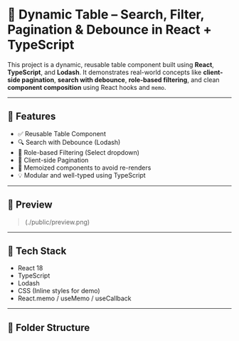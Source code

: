 # 🧠 Dynamic Table – Search, Filter, Pagination & Debounce in React + TypeScript

This project is a dynamic, reusable table component built using **React**, **TypeScript**, and **Lodash**. It demonstrates real-world concepts like **client-side pagination**, **search with debounce**, **role-based filtering**, and clean **component composition** using React hooks and `memo`.

---

## 🚀 Features

- ✅ Reusable Table Component
- 🔍 Search with Debounce (Lodash)
- 📑 Role-based Filtering (Select dropdown)
- 🔄 Client-side Pagination
- 🧠 Memoized components to avoid re-renders
- 💡 Modular and well-typed using TypeScript

---

## 📸 Preview

> (./public/preview.png)

---

## 🧱 Tech Stack

- React 18
- TypeScript
- Lodash
- CSS (Inline styles for demo)
- React.memo / useMemo / useCallback

---

## 📁 Folder Structure

